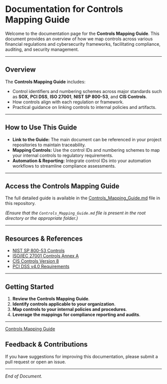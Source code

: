 # Documentation for Controls Mapping Guide

Welcome to the documentation page for the **Controls Mapping Guide**. This document provides an overview of how we map controls across various financial regulations and cybersecurity frameworks, facilitating compliance, auditing, and security management.

---

## Overview

The **Controls Mapping Guide** includes:

- Control identifiers and numbering schemes across major standards such as **SOX**, **PCI DSS**, **ISO 27001**, **NIST SP 800-53**, and **CIS Controls**.
- How controls align with each regulation or framework.
- Practical guidance on linking controls to internal policies and artifacts.

---

## How to Use This Guide

- **Link to the Guide:** The main document can be referenced in your project repositories to maintain traceability.
- **Mapping Controls:** Use the control IDs and numbering schemes to map your internal controls to regulatory requirements.
- **Automation & Reporting:** Integrate control IDs into your automation workflows to streamline compliance assessments.

---

## Access the Controls Mapping Guide

The full detailed guide is available in the [Controls_Mapping_Guide.md](Controls_Mapping_Guide.md) file in this repository.

*(Ensure that the `Controls_Mapping_Guide.md` file is present in the root directory or the appropriate folder.)*

---

## Resources & References

- [NIST SP 800-53 Controls](https://pages.nist.gov/800-53-revision-5-controls/)
- [ISO/IEC 27001 Controls Annex A](https://www.iso.org/standard/54534.html)
- [CIS Controls Version 8](https://www.cisecurity.org/controls/cis-controls-list/)
- [PCI DSS v4.0 Requirements](https://www.pcisecuritystandards.org/pci_security/)

---

## Getting Started

1. **Review the Controls Mapping Guide**.
2. **Identify controls applicable to your organization**.
3. **Map controls to your internal policies and procedures**.
4. **Leverage the mappings for compliance reporting and audits**.

---

[Controls Mapping Guide](docs/Controls_Mapping_Guide.md)

## Feedback & Contributions

If you have suggestions for improving this documentation, please submit a pull request or open an issue.

---

*End of Document.*
